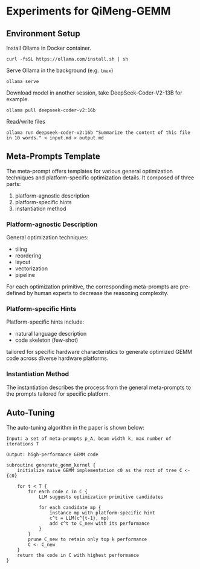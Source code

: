 # Experiments for QiMeng-GEMM

## Environment Setup

Install Ollama in Docker container.

```
curl -fsSL https://ollama.com/install.sh | sh
```

Serve Ollama in the background (e.g. `tmux`)

```
ollama serve
```

Download model in another session, take DeepSeek-Coder-V2-13B for example.

```
ollama pull deepseek-coder-v2:16b
```

Read/write files

```
ollama run deepseek-coder-v2:16b "Summarize the content of this file in 10 words." < input.md > output.md
```

## Meta-Prompts Template

The meta-prompt offers templates for various general optimization techniques and platform-specific optimization details. It composed of three parts:

1. platform-agnostic description
2. platform-specific hints
3. instantiation method

### Platform-agnostic Description

General optimization techniques:

- tiling
- reordering
- layout
- vectorization
- pipeline

For each optimization primitive, the corresponding meta-prompts are pre-defined by human experts to decrease the reasoning complexity.

### Platform-specific Hints

Platform-specific hints include:

- natural language description
- code skeleton (few-shot)

tailored for specific hardware characteristics to generate optimized GEMM code across diverse hardware platforms.

### Instantiation Method

The instantiation describes the process from the general meta-prompts to the prompts tailored for specific platform.

## Auto-Tuning

The auto-tuning algorithm in the paper is shown below:

```
Input: a set of meta-prompts p_A, beam width k, max number of iterations T

Output: high-performance GEMM code

subroutine generate_gemm_kernel {
    initialize naive GEMM implementation c0 as the root of tree C <- {c0}

    for t < T {
        for each code c in C {
            LLM suggests optimization primitive candidates

            for each candidate mp {
                instance mp with platform-specific hint
                c^t = LLM(c^{t-1}, mp)
                add c^t to C_new with its performance
            }
        }
        prune C_new to retain only top k performance
        C <- C_new
    }
    return the code in C with highest performance
}
```
